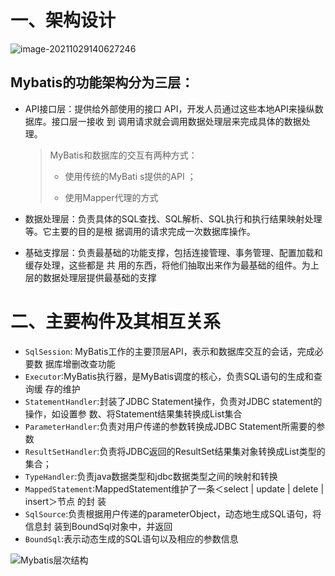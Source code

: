 # 一、架构设计

![image-20211029140627246](https://cdn.wuzx.cool/image-20211029140627246.png)

## Mybatis的功能架构分为三层：

+  API接⼝层：提供给外部使⽤的接⼝ API，开发⼈员通过这些本地API来操纵数据库。接⼝层⼀接收 到 调⽤请求就会调⽤数据处理层来完成具体的数据处理。

    > MyBatis和数据库的交互有两种⽅式：
    >
    > + 使⽤传统的MyBati s提供的API ；
    >
    > + 使⽤Mapper代理的⽅式

+ 数据处理层：负责具体的SQL查找、SQL解析、SQL执⾏和执⾏结果映射处理等。它主要的⽬的是根 据调⽤的请求完成⼀次数据库操作。
+ 基础⽀撑层：负责最基础的功能⽀撑，包括连接管理、事务管理、配置加载和缓存处理，这些都是 共 ⽤的东⻄，将他们抽取出来作为最基础的组件。为上层的数据处理层提供最基础的⽀撑

# 二、主要构件及其相互关系

+ `SqlSession`: MyBatis⼯作的主要顶层API，表示和数据库交互的会话，完成必要数 据库增删改查功能
+ `Executor`:MyBatis执⾏器，是MyBatis调度的核⼼，负责SQL语句的⽣成和查询缓 存的维护
+ `StatementHandler`:封装了JDBC Statement操作，负责对JDBC statement的操作，如设置参 数、将Statement结果集转换成List集合
+ `ParameterHandler`:负责对⽤户传递的参数转换成JDBC Statement所需要的参数
+ `ResultSetHandler`:负责将JDBC返回的ResultSet结果集对象转换成List类型的集合；
+ `TypeHandler`:负责java数据类型和jdbc数据类型之间的映射和转换
+ `MappedStatement`:MappedStatement维护了⼀条＜select | update | delete | insert＞节点 的封 装
+ `SqlSource`:负责根据⽤户传递的parameterObject，动态地⽣成SQL语句，将信息封 装到BoundSql对象中，并返回
+ `BoundSql`:表示动态⽣成的SQL语句以及相应的参数信息

![Mybatis层次结构](https://cdn.wuzx.cool/image-20211029150331909.png)

